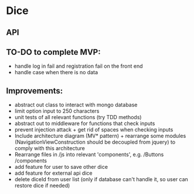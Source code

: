 # Dice

## API

## TO-DO to complete MVP:
- handle log in fail and registration fail on the front end
- handle case when there is no data

## Improvements:
- abstract out class to interact with mongo database
- limit option input to 250 characters
- unit tests of all relevant functions (try TDD methods)
- abstract out to middleware for functions that check inputs
- prevent injection attack + get rid of spaces when checking inputs
- Include architecture diagram (MV* pattern) + rearrange some modules (NavigationViewConstruction should be decoupled from jquery) to comply with this architecture
- Rearrange files in /js into relevant 'components', e.g. /Buttons /components
- add feature for user to save other dice
- add feature for external api dice
- delete diceId from user list (only if database can't handle it, so user can restore dice if needed)
